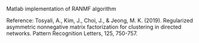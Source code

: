 Matlab implementation of RANMF algorithm

Reference: 
Tosyali, A., Kim, J., Choi, J., & Jeong, M. K. (2019). Regularized asymmetric nonnegative matrix factorization for clustering in directed networks. Pattern Recognition Letters, 125, 750-757.
